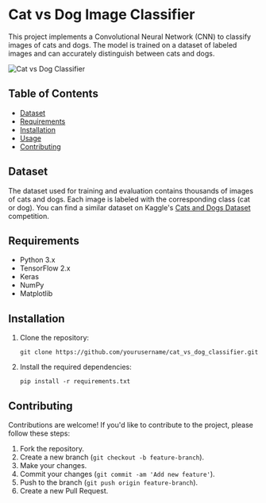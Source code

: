 # Cat vs Dog Image Classifier

This project implements a Convolutional Neural Network (CNN) to classify images of cats and dogs. The model is trained on a dataset of labeled images and can accurately distinguish between cats and dogs.

![Cat vs Dog Classifier](cat_vs_dog.png)

## Table of Contents

- [Dataset](#dataset)
- [Requirements](#requirements)
- [Installation](#installation)
- [Usage](#usage)
- [Contributing](#contributing)

## Dataset

The dataset used for training and evaluation contains thousands of images of cats and dogs. Each image is labeled with the corresponding class (cat or dog). You can find a similar dataset on Kaggle's [Cats and Dogs Dataset](https://www.kaggle.com/c/dogs-vs-cats) competition.

## Requirements

- Python 3.x
- TensorFlow 2.x
- Keras
- NumPy
- Matplotlib

## Installation

1. Clone the repository:

    ```
    git clone https://github.com/yourusername/cat_vs_dog_classifier.git
    ```

2. Install the required dependencies:

    ```
    pip install -r requirements.txt
    ```


## Contributing

Contributions are welcome! If you'd like to contribute to the project, please follow these steps:

1. Fork the repository.
2. Create a new branch (`git checkout -b feature-branch`).
3. Make your changes.
4. Commit your changes (`git commit -am 'Add new feature'`).
5. Push to the branch (`git push origin feature-branch`).
6. Create a new Pull Request.


